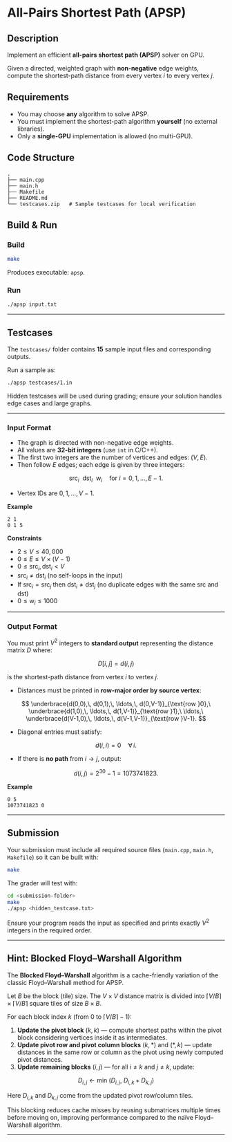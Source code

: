 # All-Pairs Shortest Path (APSP)

## Description

Implement an efficient **all-pairs shortest path (APSP)** solver on GPU.

Given a directed, weighted graph with **non-negative** edge weights, compute the shortest-path distance from every vertex $i$ to every vertex $j$.

## Requirements

* You may choose **any** algorithm to solve APSP.
* You must implement the shortest-path algorithm **yourself** (no external libraries).
* Only a **single-GPU** implementation is allowed (no multi-GPU).

## Code Structure

```
.
├── main.cpp
├── main.h
├── Makefile
├── README.md
└── testcases.zip   # Sample testcases for local verification
```

## Build & Run

### Build

```bash
make
```

Produces executable: `apsp`.

### Run

```bash
./apsp input.txt
```

---

## Testcases

The `testcases/` folder contains **15** sample input files and corresponding outputs.

Run a sample as:

```bash
./apsp testcases/1.in
```

Hidden testcases will be used during grading; ensure your solution handles edge cases and large graphs.

---

### Input Format

* The graph is directed with non-negative edge weights.
* All values are **32-bit integers** (use `int` in C/C++).
* The first two integers are the number of vertices and edges: $(V, E)$.
* Then follow $E$ edges; each edge is given by three integers:

$$
\mathrm{src}_i\ \ \mathrm{dst}_i\ \ \mathrm{w}_i \quad\text{for } i=0,1,\dots,E-1 .
$$

* Vertex IDs are $0,1,\dots,V-1$.

**Example**

```
2 1
0 1 5
```

**Constraints**

* $2 \le V \le 40{,}000$
* $0 \le E \le V \times (V-1)$
* $0 \le \mathrm{src}_i, \mathrm{dst}_i < V$
* $\mathrm{src}_i \ne \mathrm{dst}_i$ (no self-loops in the input)
* If $\mathrm{src}_i=\mathrm{src}_j$ then $\mathrm{dst}_i \ne \mathrm{dst}_j$ (no duplicate edges with the same $\mathrm{src}$ and $\mathrm{dst}$)
* $0 \le \mathrm{w}_i \le 1000$

---

### Output Format

You must print $V^2$ integers to **standard output** representing the distance matrix $D$ where:

$$
D[i,j] = d(i,j)
$$

is the shortest-path distance from vertex $i$ to vertex $j$.

* Distances must be printed in **row-major order by source vertex**:

$$
\underbrace{d(0,0),\, d(0,1),\, \ldots,\, d(0,V-1)}_{\text{row }0},\ 
\underbrace{d(1,0),\, \ldots,\, d(1,V-1)}_{\text{row }1},\ 
\ldots,\ 
\underbrace{d(V-1,0),\, \ldots,\, d(V-1,V-1)}_{\text{row }V-1}.
$$

* Diagonal entries must satisfy:

$$
d(i,i) = 0 \quad \forall\, i .
$$

* If there is **no path** from $i \to j$, output:

$$
d(i,j) = 2^{30} - 1 = 1073741823 .
$$

**Example**

```
0 5
1073741823 0
```

---

## Submission

Your submission must include all required source files (`main.cpp`, `main.h`, `Makefile`) so it can be built with:

```bash
make
```

The grader will test with:

```bash
cd <submission-folder>
make
./apsp <hidden_testcase.txt>
```

Ensure your program reads the input as specified and prints exactly $V^2$ integers in the required order.

---

## Hint: Blocked Floyd–Warshall Algorithm

The **Blocked Floyd–Warshall** algorithm is a cache-friendly variation of the classic Floyd–Warshall method for APSP.

Let $B$ be the block (tile) size. The $V \times V$ distance matrix is divided into $\lceil V/B \rceil \times \lceil V/B \rceil$ square tiles of size $B \times B$.

For each block index $k$ (from $0$ to $\lceil V/B \rceil - 1$):

1. **Update the pivot block** $(k,k)$ — compute shortest paths within the pivot block considering vertices inside it as intermediates.
2. **Update pivot row and pivot column blocks** $(k,*)$ and $(*,k)$ — update distances in the same row or column as the pivot using newly computed pivot distances.
3. **Update remaining blocks** $(i,j)$ — for all $i \ne k$ and $j \ne k$, update:

$$
D_{i,j} \leftarrow \min\!\bigl(D_{i,j},\ D_{i,k} + D_{k,j}\bigr)
$$

Here $D_{i,k}$ and $D_{k,j}$ come from the updated pivot row/column tiles.

This blocking reduces cache misses by reusing submatrices multiple times before moving on, improving performance compared to the naïve Floyd–Warshall algorithm.

---
